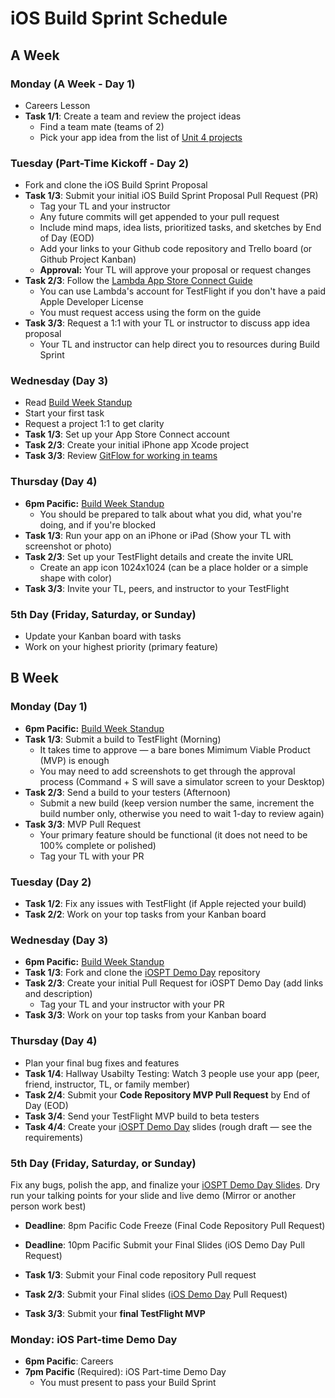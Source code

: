 # iOS Build Sprint Schedule

## A Week

### Monday (A Week - Day 1)
* Careers Lesson
* **Task 1/1**: Create a team and review the project ideas
    * Find a team mate (teams of 2)
    * Pick your app idea from the list of [Unit 4 projects](https://github.com/LambdaSchool/iOS-Build-Sprint-4)

### Tuesday (Part-Time Kickoff - Day 2)
* Fork and clone the iOS Build Sprint Proposal
* **Task 1/3**: Submit your initial iOS Build Sprint Proposal Pull Request (PR)
    * Tag your TL and your instructor
    * Any future commits will get appended to your pull request
	* Include mind maps, idea lists, prioritized tasks, and sketches by End of Day (EOD)
    * Add your links to your Github code repository and Trello board (or Github Project Kanban)
    * **Approval:** Your TL will approve your proposal or request changes
* **Task 2/3**: Follow the [Lambda App Store Connect Guide](https://github.com/LambdaSchool/ios-app-store-connect-guide)    
    * You can use Lambda's account for TestFlight if you don't have a paid Apple Developer License
    * You must request access using the form on the guide
* **Task 3/3**: Request a 1:1 with your TL or instructor to discuss app idea proposal
    * Your TL and instructor can help direct you to resources during Build Sprint 

### Wednesday (Day 3)
* Read [Build Week Standup](https://github.com/LambdaSchool/ios-build-sprint-standup-guide)
* Start your first task
* Request a project 1:1 to get clarity
* **Task 1/3**: Set up your App Store Connect account
* **Task 2/3**: Create your initial iPhone app Xcode project
* **Task 3/3**: Review [GitFlow for working in teams](https://www.atlassian.com/git/tutorials/comparing-workflows/gitflow-workflow)

### Thursday (Day 4)
* **6pm Pacific:** [Build Week Standup](https://github.com/LambdaSchool/ios-build-sprint-standup-guide)
    * You should be prepared to talk about what you did, what you're doing, and if you're blocked
* **Task 1/3**: Run your app on an iPhone or iPad (Show your TL with screenshot or photo)
* **Task 2/3**: Set up your TestFlight details and create the invite URL
    * Create an app icon 1024x1024 (can be a place holder or a simple shape with color)
* **Task 3/3**: Invite your TL, peers, and instructor to your TestFlight

### 5th Day (Friday, Saturday, or Sunday)
* Update your Kanban board with tasks
* Work on your highest priority (primary feature)

## B Week

### Monday (Day 1)
* **6pm Pacific:** [Build Week Standup](https://github.com/LambdaSchool/ios-build-sprint-standup-guide)
* **Task 1/3**: Submit a build to TestFlight (Morning)
	* It takes time to approve — a bare bones Mimimum Viable Product (MVP) is enough
    * You may need to add screenshots to get through the approval process (Command + S will save a simulator screen to your Desktop)
* **Task 2/3**: Send a build to your testers (Afternoon)
	* Submit a new build (keep version number the same, increment the build number only, otherwise you need to wait 1-day to review again)
* **Task 3/3**: MVP Pull Request
	* Your primary feature should be functional (it does not need to be 100% complete or polished)
    * Tag your TL with your PR
    
### Tuesday (Day 2)
* **Task 1/2**: Fix any issues with TestFlight (if Apple rejected your build)
* **Task 2/2**: Work on your top tasks from your Kanban board

### Wednesday (Day 3)
* **6pm Pacific:** [Build Week Standup](https://github.com/LambdaSchool/ios-build-sprint-standup-guide)
* **Task 1/3**: Fork and clone the [iOSPT Demo Day](https://github.com/LambdaSchool/ios-pt-demo-day) repository
* **Task 2/3**: Create your initial Pull Request for iOSPT Demo Day (add links and description)
    * Tag your TL and your instructor with your PR
* **Task 3/3**: Work on your top tasks from your Kanban board


### Thursday (Day 4)
* Plan your final bug fixes and features
* **Task 1/4**: Hallway Usabilty Testing: Watch 3 people use your app (peer, friend, instructor, TL, or family member)
* **Task 2/4**: Submit your **Code Repository MVP Pull Request** by End of Day (EOD)
* **Task 3/4**: Send your TestFlight MVP build to beta testers
* **Task 4/4**: Create your [iOSPT Demo Day](https://github.com/LambdaSchool/ios-pt-demo-day) slides (rough draft — see the requirements)

### 5th Day (Friday, Saturday, or Sunday)

Fix any bugs, polish the app, and finalize your [iOSPT Demo Day Slides](https://github.com/LambdaSchool/ios-pt-demo-day).
Dry run your talking points for your slide and live demo (Mirror or another person work best)

* **Deadline**: 8pm Pacific Code Freeze (Final Code Repository Pull Request)
* **Deadline**: 10pm Pacific Submit your Final Slides (iOS Demo Day Pull Request)

* **Task 1/3**: Submit your Final code repository Pull request
* **Task 2/3**: Submit your Final slides ([iOS Demo Day](https://github.com/LambdaSchool/ios-pt-demo-day) Pull Request)
* **Task 3/3**: Submit your **final TestFlight MVP**


### Monday: iOS Part-time Demo Day
* **6pm Pacific**: Careers
* **7pm Pacific** (Required): iOS Part-time Demo Day
    * You must present to pass your Build Sprint
